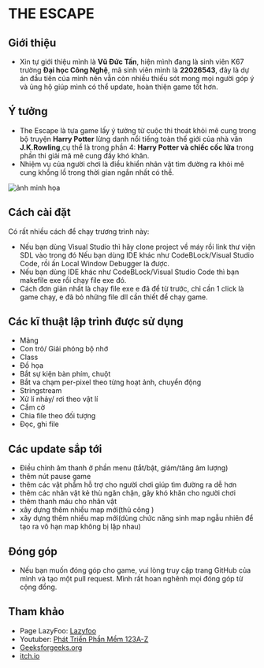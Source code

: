 # THE ESCAPE


## Giới thiệu
- Xin tự giới thiệu mình là **Vũ Đức Tấn**, hiện mình đang là sinh viên K67 trường **Đại học Công Nghệ**, mã sinh viên mình là **22026543**, đây là dự án đầu tiên của mình nên vẫn còn nhiều thiếu sót mong mọi người góp ý và ủng hộ giúp mình có thể update, hoàn thiện game tốt hơn.

## Ý tưởng
- The Escape là tựa game lấy ý tưởng từ cuộc thi thoát khỏi mê cung trong bộ truyện **Harry Potter** lừng danh nổi tiếng toàn thế giới của nhà văn **J.K.Rowling**,cụ thể là trong phần 4: **Harry Potter và chiếc cốc lửa** trong phần thi giải mã mê cung đầy khó khăn.
- Nhiệm vụ của người chơi là điều khiển nhân vật tìm đường ra khỏi mê cung khổng lồ trong thời gian ngắn nhất có thể.

![ảnh minh họa](https://github.com/ductanuet/game/assets/125715151/be7ae30b-0ae5-4405-998a-7d524e8cc8af)

## Cách cài đặt 
Có rất nhiều cách để chạy trương trình này:  
- Nếu bạn dùng Visual Studio thì hãy clone project về máy rồi link thư viện SDL vào trong đó Nếu bạn dùng IDE khác như CodeBLock/Visual Studio Code, rồi ấn Local Window Debugger là được.  
- Nếu bạn dùng IDE khác như CodeBLock/Visual Studio Code thì bạn makefile exe rồi chạy file exe đó.  
- Cách đơn giản nhất là chạy file exe e đã để từ trước, chỉ cần 1 click là game chạy, e đã bỏ những file dll cần thiết để chạy game. 
## Các kĩ thuật lập trình được sử dụng
- Mảng
- Con trỏ/ Giải phóng bộ nhớ
- Class
- Đồ họa
- Bắt sự kiện bàn phím, chuột
- Bắt va chạm per-pixel theo từng hoạt ảnh, chuyển động
- Stringstream
- Xử lí nhảy/ rơi theo vật lí
- Cắm cờ
- Chia file theo đối tượng
- Đọc, ghi file
## Các update sắp tới
- Điều chỉnh âm thanh ở phần menu (tắt/bật, giảm/tăng âm lượng)
- thêm nút pause game
- thêm các vật phẩm hỗ trợ cho người chơi giúp tìm đường ra dễ hơn
- thêm các nhân vật kẻ thù ngăn chặn, gây khó khăn cho người chơi
- thêm thanh máu cho nhân vật
- xây dựng thêm nhiều map mới(thủ công )
- xây dựng thêm nhiều map mới(dùng chức năng sinh map ngẫu nhiên để tạo ra vô hạn map không bị lặp nhau)
## Đóng góp

- Nếu bạn muốn đóng góp cho game, vui lòng truy cập trang GitHub của mình và tạo một pull request. Mình rất hoan nghênh mọi đóng góp từ cộng đồng.
## Tham khảo
- Page LazyFoo: [Lazyfoo](https://lazyfoo.net/tutorials/SDL/)
- Youtuber: [Phát Triển Phần Mềm 123A-Z](https://www.youtube.com/@PhatTrienPhanMem123AZ)
- [Geeksforgeeks.org](https://www.geeksforgeeks.org/)
- [itch.io](https://itch.io/)
